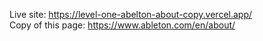 Live site: https://level-one-abelton-about-copy.vercel.app/ <br/>
Copy of this page: https://www.ableton.com/en/about/
